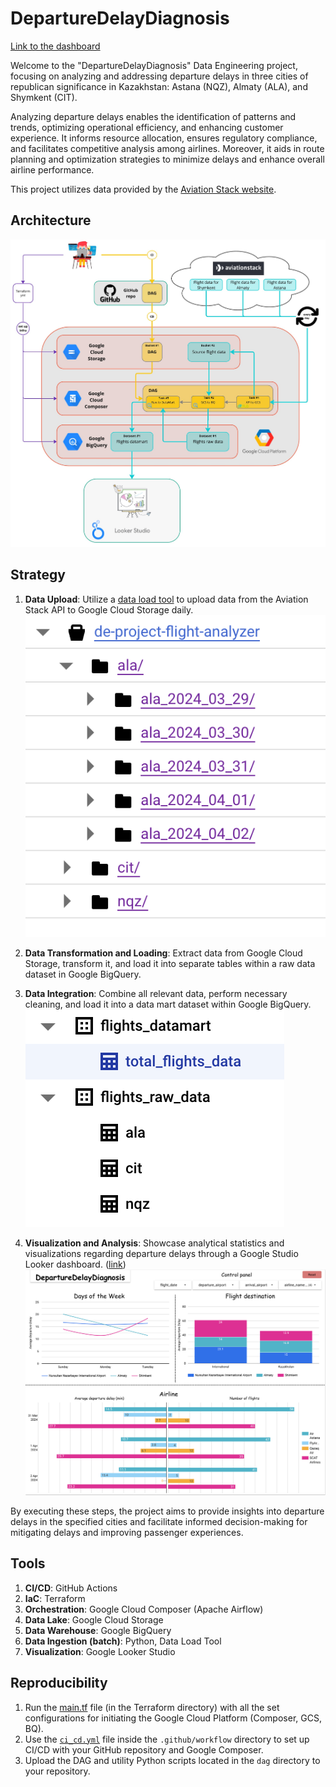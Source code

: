 # DepartureDelayDiagnosis

[Link to the dashboard](https://lookerstudio.google.com/reporting/a3e131ab-435c-452c-89d1-ec205d9e11c5)

Welcome to the "DepartureDelayDiagnosis" Data Engineering project, focusing on analyzing and addressing departure delays in three cities of republican significance in Kazakhstan: Astana (NQZ), Almaty (ALA), and Shymkent (CIT).

Analyzing departure delays enables the identification of patterns and trends, optimizing operational efficiency, and enhancing customer experience. It informs resource allocation, ensures regulatory compliance, and facilitates competitive analysis among airlines. Moreover, it aids in route planning and optimization strategies to minimize delays and enhance overall airline performance.

This project utilizes data provided by the [Aviation Stack website](https://aviationstack.com/).

## Architecture
![project architecture](images/Ramazan%20Data%20Eng%20Project.jpg)

## Strategy 
1. **Data Upload**: Utilize a [data load tool](https://dlthub.com/) to upload data from the Aviation Stack API to Google Cloud Storage daily.
![GCS project bucket](images/gcs_project_bucket.png)
  
2. **Data Transformation and Loading**: Extract data from Google Cloud Storage, transform it, and load it into separate tables within a raw data dataset in Google BigQuery.
  
3. **Data Integration**: Combine all relevant data, perform necessary cleaning, and load it into a data mart dataset within Google BigQuery.
![Google BigQuery datasets](images/bigquery_datasets.png)

4. **Visualization and Analysis**: Showcase analytical statistics and visualizations regarding departure delays through a Google Studio Looker dashboard. ([link](https://lookerstudio.google.com/reporting/a3e131ab-435c-452c-89d1-ec205d9e11c5))
![Looker Studio Dashboard](images/looker_dashboard.png)

By executing these steps, the project aims to provide insights into departure delays in the specified cities and facilitate informed decision-making for mitigating delays and improving passenger experiences.

## Tools
1. **CI/CD**: GitHub Actions
2. **IaC**: Terraform
3. **Orchestration**: Google Cloud Composer (Apache Airflow)
4. **Data Lake**: Google Cloud Storage
5. **Data Warehouse**: Google BigQuery
6. **Data Ingestion (batch)**: Python, Data Load Tool
7. **Visualization**: Google Looker Studio

## Reproducibility
1. Run the [main.tf](terraform/main.tf) file (in the Terraform directory) with all the set configurations for initiating the Google Cloud Platform (Composer, GCS, BQ).
2. Use the [`ci_cd.yml`](.github/workflows/ci_cd.yml) file inside the `.github/workflow` directory to set up CI/CD with your GitHub repository and Google Composer.
3. Upload the DAG and utility Python scripts located in the `dag` directory to your repository.